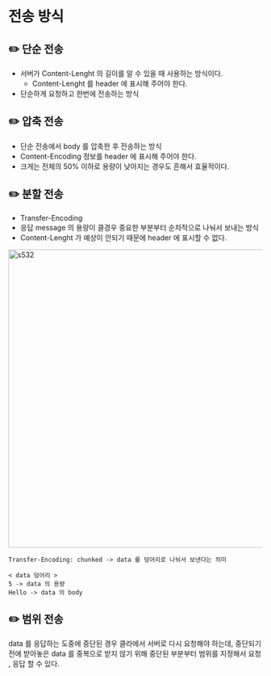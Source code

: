 # 전송 방식

## ✏️ 단순 전송

- 서버가 Content-Lenght 의 길이를 알 수 있을 때 사용하는 방식이다.
    - Content-Lenght 를 header 에 표시해 주어야 한다.
- 단순하게 요청하고 한번에 전송하는 방식

## ✏️ 압축 전송

- 단순 전송에서 body 를 압축한 후 전송하는 방식
- Content-Encoding 정보를 header 에 표시해 주어야 한다.
- 크게는 전체의 50% 이하로 용량이 낮아지는 경우도 흔해서 효율적이다.

## ✏️ 분할 전송

- Transfer-Encoding
- 응답 message 의 용량이 클경우 중요한 부분부터 순차적으로 나눠서 보내는 방식
- Content-Lenght 가 예상이 안되기 때문에 header 에 표시할 수 없다.

<img width="590" alt="s532" src="https://user-images.githubusercontent.com/115536240/214982049-1083575e-77f9-4e97-96d0-7477033e1ab5.png">

```
Transfer-Encoding: chunked -> data 를 덩어리로 나눠서 보낸다는 의미

< data 덩어리 >
5 -> data 의 용량
Hello -> data 의 body
```

## ✏️ 범위 전송

data 를 응답하는 도중에 중단된 경우 클라에서 서버로 다시 요청해야 하는데,
중단되기 전에 받아놓은 data 를 중복으로 받지 않기 위해 
중단된 부분부터 범위를 지정해서 요청 , 응답 할 수 있다.
